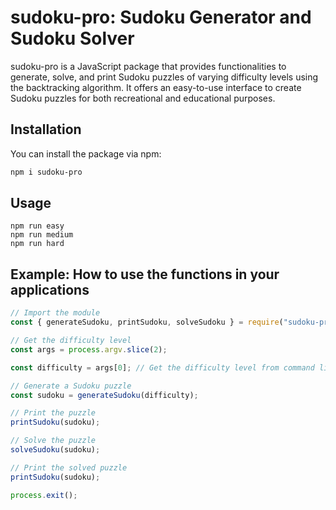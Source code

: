 # sudoku-pro: Sudoku Generator and Sudoku Solver

sudoku-pro is a JavaScript package that provides functionalities to generate, solve, and print Sudoku puzzles of varying difficulty levels using the backtracking algorithm. It offers an easy-to-use interface to create Sudoku puzzles for both recreational and educational purposes.

## Installation

You can install the package via npm:

```bash
npm i sudoku-pro
```

## Usage

```npm
npm run easy
npm run medium
npm run hard
```

## Example: How to use the functions in your applications

```javascript
// Import the module
const { generateSudoku, printSudoku, solveSudoku } = require("sudoku-pro");

// Get the difficulty level
const args = process.argv.slice(2);

const difficulty = args[0]; // Get the difficulty level from command line arguments

// Generate a Sudoku puzzle
const sudoku = generateSudoku(difficulty);

// Print the puzzle
printSudoku(sudoku);

// Solve the puzzle
solveSudoku(sudoku);

// Print the solved puzzle
printSudoku(sudoku);

process.exit();
```
